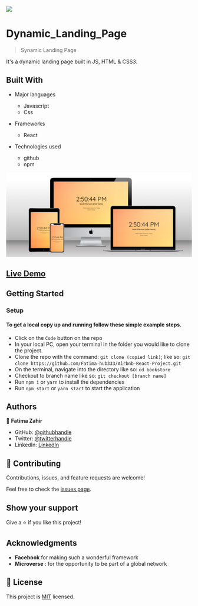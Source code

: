 ![](https://img.shields.io/badge/ADynamicLandingPage-blueviolet)
# Dynamic_Landing_Page

> Synamic Landing Page

It's a dynamic landing page built in JS, HTML &amp; CSS3.


## Built With

- Major languages
  - Javascript
  - Css

- Frameworks
  - React 

- Technologies used
  - github
  - npm

![screenshot](img/dynamic-landing-page.png)
## [Live Demo](https://dynamic-landing-page-ruby.vercel.app/)

## Getting Started

### Setup

#### To get a local copy up and running follow these simple example steps.

- Click on the `Code` button on the repo
- In your local PC, open your terminal in the folder you would like to clone the project.
- Clone the repo with the command: `git clone (copied link)`; like so: `git clone https://github.com/Fatima-hub333/Airbnb-React-Project.git`
- On the terminal, navigate into the directory like so: `cd bookstore`
- Checkout to branch name like so: `git checkout [branch name]`
- Run `npm i` or `yarn` to install the dependencies
- Run `npm start` or `yarn start` to start the application

## Authors

👤 **Fatima Zahir**

- GitHub: [@githubhandle](https://github.com/Fatima-hub333)
- Twitter: [@twitterhandle](https://twitter.com/Fatima_developr)
- LinkedIn: [LinkedIn](https://www.linkedin.com/in/fatimaa-zahir/)

## 🤝 Contributing

Contributions, issues, and feature requests are welcome!

Feel free to check the [issues page](https://github.com/Fatima-hub333/Airbnb-React-Project/issues).

## Show your support

Give a ⭐️ if you like this project!

## Acknowledgments

- **Facebook** for making such a wonderful framework
- **Microverse** : for the opportunity to be part of a global network

## 📝 License

This project is [MIT](./MIT.md) licensed.
